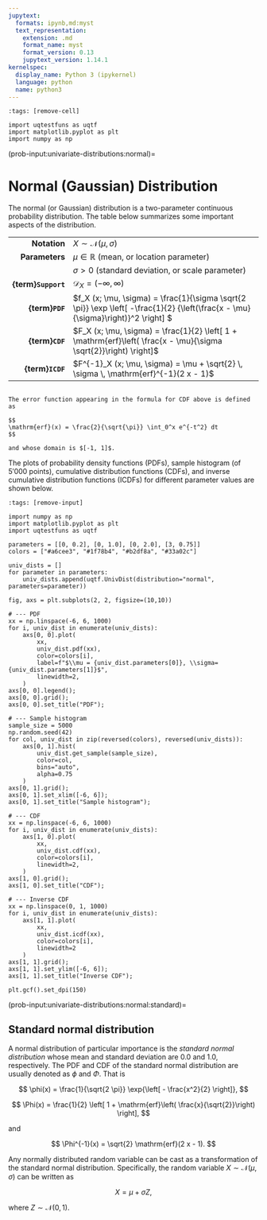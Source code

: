 ```yaml
---
jupytext:
  formats: ipynb,md:myst
  text_representation:
    extension: .md
    format_name: myst
    format_version: 0.13
    jupytext_version: 1.14.1
kernelspec:
  display_name: Python 3 (ipykernel)
  language: python
  name: python3
---
```


```{code-cell} ipython3
:tags: [remove-cell]

import uqtestfuns as uqtf
import matplotlib.pyplot as plt
import numpy as np
```

(prob-input:univariate-distributions:normal)=
# Normal (Gaussian) Distribution

The normal (or Gaussian) distribution is a two-parameter continuous probability
distribution.
The table below summarizes some important aspects of the distribution.

|                      |                                                                                                                                  |
|---------------------:|----------------------------------------------------------------------------------------------------------------------------------|
|         **Notation** | $X \sim \mathcal{N}(\mu, \sigma)$                                                                                                |
|       **Parameters** | $\mu \in \mathbb{R}$ (mean, or location parameter)                                                                               |
|                      | $\sigma > 0$ (standard deviation, or scale parameter)                                                                            |
|  **{term}`Support`** | $\mathcal{D}_X = (-\infty, \infty)$                                                                                              |
|      **{term}`PDF`** | $f_X (x; \mu, \sigma) = \frac{1}{\sigma \sqrt{2 \pi}} \exp \left[ -\frac{1}{2} {\left(\frac{x - \mu}{\sigma}\right)}^2 \right] $ |
|      **{term}`CDF`** | $F_X (x; \mu, \sigma) = \frac{1}{2} \left[ 1 + \mathrm{erf}\left( \frac{x - \mu}{\sigma \sqrt{2}}\right) \right]$                |
|     **{term}`ICDF`** | $F^{-1}_X (x; \mu, \sigma) = \mu + \sqrt{2} \, \sigma \, \mathrm{erf}^{-1}(2 x - 1)$                                             |

```{admonition} error function ($\mathrm{erf}$)

The error function appearing in the formula for CDF above is defined as

$$
\mathrm{erf}(x) = \frac{2}{\sqrt{\pi}} \int_0^x e^{-t^2} dt
$$

and whose domain is $[-1, 1]$.
```

The plots of probability density functions (PDFs),
sample histogram (of $5'000$ points),
cumulative distribution functions (CDFs),
and inverse cumulative distribution functions (ICDFs) for different parameter
values are shown below.

```{code-cell} ipython3
:tags: [remove-input]

import numpy as np
import matplotlib.pyplot as plt
import uqtestfuns as uqtf

parameters = [[0, 0.2], [0, 1.0], [0, 2.0], [3, 0.75]]
colors = ["#a6cee3", "#1f78b4", "#b2df8a", "#33a02c"]

univ_dists = []
for parameter in parameters:
    univ_dists.append(uqtf.UnivDist(distribution="normal", parameters=parameter))

fig, axs = plt.subplots(2, 2, figsize=(10,10))

# --- PDF
xx = np.linspace(-6, 6, 1000)
for i, univ_dist in enumerate(univ_dists):
    axs[0, 0].plot(
        xx,
        univ_dist.pdf(xx),
        color=colors[i],
        label=f"$\\mu = {univ_dist.parameters[0]}, \\sigma={univ_dist.parameters[1]}$",
        linewidth=2,
    )
axs[0, 0].legend();
axs[0, 0].grid();
axs[0, 0].set_title("PDF");

# --- Sample histogram
sample_size = 5000
np.random.seed(42)
for col, univ_dist in zip(reversed(colors), reversed(univ_dists)):
    axs[0, 1].hist(
        univ_dist.get_sample(sample_size),
        color=col,
        bins="auto",
        alpha=0.75
    )
axs[0, 1].grid();
axs[0, 1].set_xlim([-6, 6]);
axs[0, 1].set_title("Sample histogram");

# --- CDF
xx = np.linspace(-6, 6, 1000)
for i, univ_dist in enumerate(univ_dists):
    axs[1, 0].plot(
        xx,
        univ_dist.cdf(xx),
        color=colors[i],
        linewidth=2,
    )
axs[1, 0].grid();
axs[1, 0].set_title("CDF");

# --- Inverse CDF
xx = np.linspace(0, 1, 1000)
for i, univ_dist in enumerate(univ_dists):
    axs[1, 1].plot(
        xx,
        univ_dist.icdf(xx),
        color=colors[i],
        linewidth=2
    )
axs[1, 1].grid();
axs[1, 1].set_ylim([-6, 6]);
axs[1, 1].set_title("Inverse CDF");

plt.gcf().set_dpi(150)
```

(prob-input:univariate-distributions:normal:standard)=
## Standard normal distribution

A normal distribution of particular importance is the _standard normal distribution_
whose mean and standard deviation are $0.0$ and $1.0$, respectively.
The PDF and CDF of the standard normal distribution are usually denoted as
$\phi$ and $\Phi$.
That is

$$
\phi(x) = \frac{1}{\sqrt{2 \pi}} \exp{\left[ - \frac{x^2}{2} \right]},
$$

$$
\Phi(x) = \frac{1}{2} \left[ 1 + \mathrm{erf}\left( \frac{x}{\sqrt{2}}\right) \right],
$$

and

$$
\Phi^{-1}(x) = \sqrt{2} \mathrm{erf}(2 x - 1).
$$


Any normally distributed random variable can be cast as a transformation
of the standard normal distribution.
Specifically,
the random variable $X \sim \mathcal{N}(\mu, \sigma)$ can be written as

$$
X = \mu + \sigma Z,
$$

where $Z \sim \mathcal{N}(0, 1)$.